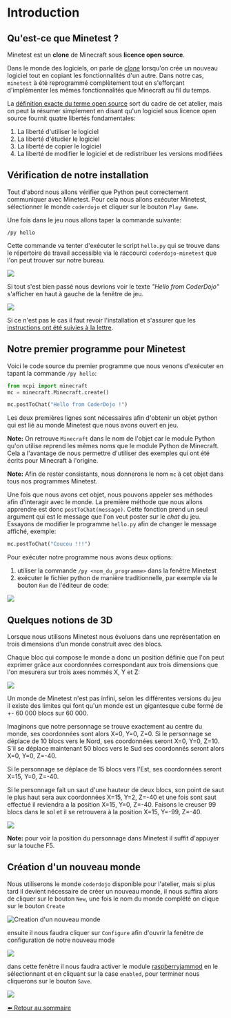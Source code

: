 # Introduction

## Qu'est-ce que Minetest ?

Minetest est un **clone** de Minecraft sous **licence open source**.

Dans le monde des logiciels, on parle de
*[clone](https://fr.wikipedia.org/wiki/Clone_%28informatique%29)*
lorsqu'on crée un nouveau logiciel tout en copiant les fonctionnalités d'un
autre. Dans notre cas, `minetest` à été reprogrammé complètement tout en
s'efforçant d'implémenter les mêmes fonctionnalités que Minecraft au fil
du temps.

La [définition exacte du terme open source](https://fr.wikipedia.org/wiki/Open_Source_Definition)
sort du cadre de cet atelier, mais on peut la résumer simplement en disant
qu'un logiciel sous licence open source fournit quatre libertés fondamentales:

1. La liberté d'utiliser le logiciel
2. La liberté d'étudier le logiciel
3. La liberté de copier le logiciel
4. La liberté de modifier le logiciel et de redistribuer les versions modifiées


## Vérification de notre installation

Tout d'abord nous allons vérifier que Python peut correctement communiquer
avec Minetest. Pour cela nous allons exécuter Minetest, sélectionner le
monde `coderdojo` et cliquer sur le bouton `Play Game`.

Une fois dans le jeu nous allons taper la commande suivante:

    /py hello

Cette commande va tenter d'exécuter le script `hello.py` qui se trouve dans
le répertoire de travail accessible via le raccourci `coderdojo-minetest`
que l'on peut trouver sur notre bureau.

![](https://i.imgur.com/BXrJUUR.png)

Si tout s'est bien passé nous devrions voir le texte *"Hello from CoderDojo"*
s'afficher en haut à gauche de la fenêtre de jeu.

![](https://i.imgur.com/0LTTqH5.png)

Si ce n'est pas le cas il faut revoir l'installation et s'assurer que les
[instructions ont été suivies à la lettre](https://github.com/amigrave/coderdojo-minetest#installation).


## Notre premier programme pour Minetest

Voici le code source du premier programme que nous venons d'exécuter en
tapant la commande `/py hello`:

```python
from mcpi import minecraft
mc = minecraft.Minecraft.create()

mc.postToChat("Hello from CoderDojo !")
```

Les deux premières lignes sont nécessaires afin d'obtenir un objet python
qui est lié au monde Minetest que nous avons ouvert en jeu.

**Note:**  On retrouve `Minecraft` dans le nom de l'objet car le module
Python qu'on utilise reprend les mêmes noms que le module Python de Minecraft.
Cela a l'avantage de nous permettre d'utiliser des exemples qui ont été écrits
pour Minecraft à l'origine.

**Note:** Afin de rester consistants, nous donnerons le nom `mc` à cet objet
dans tous nos programmes Minetest.

Une fois que nous avons cet objet, nous pouvons appeler ses méthodes afin
d'interagir avec le monde. La première méthode que nous allons apprendre est
donc `postToChat(message)`. Cette fonction prend un seul argument qui est le
message que l'on veut poster sur le *chat* du jeu. Essayons de modifier le
programme `hello.py` afin de changer le message affiché, exemple:

```python
mc.postToChat("Coucou !!!")
```

Pour exécuter notre programme nous avons deux options:

1. utiliser la commande `/py <nom_du_programme>` dans la fenêtre Minetest
2. exécuter le fichier python de manière traditionnelle, par exemple via
   le bouton `Run` de l'éditeur de code:

![](https://i.imgur.com/fqaZJQX.png)

## Quelques notions de 3D

Lorsque nous utilisons Minetest nous évoluons dans une représentation en
trois dimensions d'un monde construit avec des blocs.

Chaque bloc qui compose le monde a donc un position définie que l'on peut
exprimer grâce aux coordonnées correspondant aux trois dimensions que l'on
mesurera sur trois axes nommés X, Y et Z:

![](https://i.imgur.com/UJ9VOC2.png)

Un monde de Minetest n'est pas infini, selon les différentes versions du jeu
il existe des limites qui font qu'un monde est un gigantesque cube formé
de +- 60 000 blocs sur 60 000.

Imaginons que notre personnage se trouve exactement au centre du monde, ses
coordonnées sont alors X=0, Y=0, Z=0. Si le personnage se déplace de 10 blocs
vers le Nord, ses coordonnées seront X=0, Y=0, Z=10. S'il se déplace
maintenant 50 blocs vers le Sud ses coordonnés seront alors X=0, Y=0, Z=-40.

Si le personnage se déplace de 15 blocs vers l'Est, ses coordonnées seront
X=15, Y=0, Z=-40.

Si le personnage fait un saut d'une hauteur de deux blocs, son point de saut
le plus haut sera aux coordonnées X=15, Y=2, Z=-40 et une fois sont saut
effectué il reviendra a la position X=15, Y=0, Z=-40. Faisons le creuser 99
blocs dans le sol et il se retrouvera à la position X=15, Y=-99, Z=-40.

![](https://i.imgur.com/H4xJycr.png)

**Note:** pour voir la position du personnage dans Minetest il suffit d'appuyer sur
la touche <key>F5</key>.


## Création d'un nouveau monde

Nous utiliserons le monde `coderdojo` disponible pour l'atelier, mais si plus
tard il devient nécessaire de créer un nouveau monde, il nous suffira alors de
cliquer sur le bouton ``New``, une fois le nom du monde complété on clique
sur le bouton ``Create``

![Creation d'un nouveau monde](https://i.imgur.com/HIYGR2i.png)


ensuite il nous faudra cliquer sur `Configure` afin d'ouvrir la fenêtre de
configuration de notre nouveau mode

![](https://i.imgur.com/ZOgUM79.png)

dans cette fenêtre il nous faudra activer le module
[raspberryjammod](https://github.com/arpruss/raspberryjammod-minetest)
en le sélectionnant et en cliquant sur la case `enabled`, pour terminer nous
cliquerons sur le bouton `Save`.

![](https://i.imgur.com/wEQVweK.png)


[⬅️ Retour au sommaire](./README.md)
